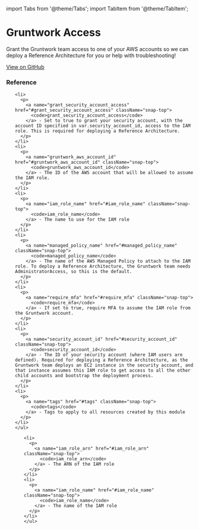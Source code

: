 import Tabs from '@theme/Tabs';
import TabItem from '@theme/TabItem';

# Gruntwork Access

Grant the Gruntwork team access to one of your AWS accounts so we can deploy a Reference Architecture for you or help with troubleshooting!

<a href="https://github.com/gruntwork-io/terraform-aws-service-catalog/tree/master/modules/landingzone/gruntwork-access" className="link-button">View on GitHub</a>

### Reference

<Tabs>
  <TabItem value="inputs" label="Inputs" default>
    <ul>
      
    <li>
      <p>
        <a name="grant_security_account_access" href="#grant_security_account_access" className="snap-top">
          <code>grant_security_account_access</code>
        </a> - Set to true to grant your security account, with the account ID specified in var.security_account_id, access to the IAM role. This is required for deploying a Reference Architecture.
      </p>
    </li>
    <li>
      <p>
        <a name="gruntwork_aws_account_id" href="#gruntwork_aws_account_id" className="snap-top">
          <code>gruntwork_aws_account_id</code>
        </a> - The ID of the AWS account that will be allowed to assume the IAM role.
      </p>
    </li>
    <li>
      <p>
        <a name="iam_role_name" href="#iam_role_name" className="snap-top">
          <code>iam_role_name</code>
        </a> - The name to use for the IAM role
      </p>
    </li>
    <li>
      <p>
        <a name="managed_policy_name" href="#managed_policy_name" className="snap-top">
          <code>managed_policy_name</code>
        </a> - The name of the AWS Managed Policy to attach to the IAM role. To deploy a Reference Architecture, the Gruntwork team needs AdministratorAccess, so this is the default.
      </p>
    </li>
    <li>
      <p>
        <a name="require_mfa" href="#require_mfa" className="snap-top">
          <code>require_mfa</code>
        </a> - If set to true, require MFA to assume the IAM role from the Gruntwork account.
      </p>
    </li>
    <li>
      <p>
        <a name="security_account_id" href="#security_account_id" className="snap-top">
          <code>security_account_id</code>
        </a> - The ID of your security account (where IAM users are defined). Required for deploying a Reference Architecture, as the Gruntwork team deploys an EC2 instance in the security account, and that instance assumes this IAM role to get access to all the other child accounts and bootstrap the deployment process.
      </p>
    </li>
    <li>
      <p>
        <a name="tags" href="#tags" className="snap-top">
          <code>tags</code>
        </a> - Tags to apply to all resources created by this module
      </p>
    </li>
    </ul>
  </TabItem>
  <TabItem value="outputs" label="Outputs">
    <ul>
      
    <li>
      <p>
        <a name="iam_role_arn" href="#iam_role_arn" className="snap-top">
          <code>iam_role_arn</code>
        </a> - The ARN of the IAM role
      </p>
    </li>
    <li>
      <p>
        <a name="iam_role_name" href="#iam_role_name" className="snap-top">
          <code>iam_role_name</code>
        </a> - The name of the IAM role
      </p>
    </li>
    </ul>
  </TabItem>
</Tabs>


<!-- ##DOCS-SOURCER-START
{"sourcePlugin":"Service Catalog Reference","hash":"444388108105186bb67bc57ab2dea3dc"}
##DOCS-SOURCER-END -->
